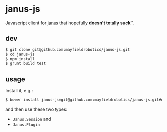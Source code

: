 # janus-js

Javascript client for [janus](https://github.com/meetecho/janus-gateway) that hopefully **doesn't totally suck**:tm:.

## dev

```bash
$ git clone git@github.com:mayfieldrobotics/janus-js.git
$ cd janus-js
$ npm install
$ grunt build test
```

## usage

Install it, e.g.:

```bash
$ bower install janus-js=git@github.com:mayfieldrobotics/janus-js.git#master --save
```

and then use these two types:

* `Janus.Session` and
* `Janus.Plugin`

